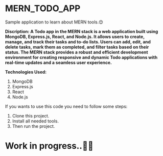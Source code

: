 # MERN_TODO_APP

Sample application to learn about MERN tools.😊

**Discription: A Todo app in the MERN stack is a web application built using MongoDB, Express.js, React, and Node.js. It allows users to create, manage, and track their tasks and to-do lists. Users can add, edit, and delete tasks, mark them as completed, and filter tasks based on their status. The MERN stack provides a robust and efficient development environment for creating responsive and dynamic Todo applications with real-time updates and a seamless user experience.**


**Technologies Used:**
1. MongoDB
2. Express.js
3. React
4. Node.js

If you wants to use this code you need to follow some steps:
1. Clone this project.
2. Install all needed tools.
3. Then run the project.

# Work in progress..🧑‍💻

